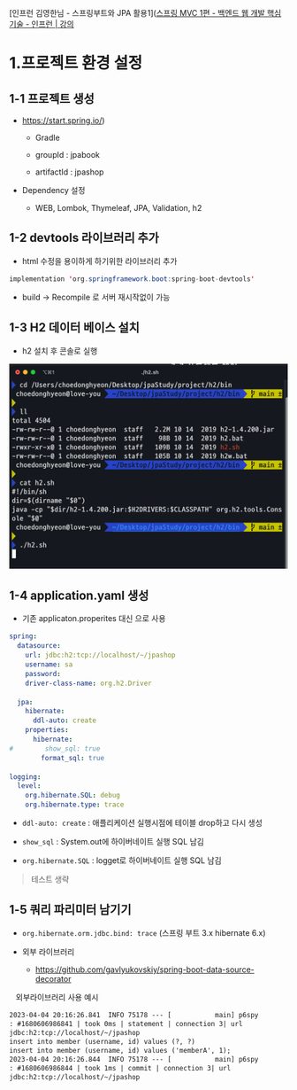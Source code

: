 [인프런 김영한님 - 스프링부트와 JPA 활용1]([스프링 MVC 1편 - 백엔드 웹 개발 핵심 기술 - 인프런 | 강의](https://www.inflearn.com/course/%EC%8A%A4%ED%94%84%EB%A7%81-mvc-1)

# 1.프로젝트 환경 설정

## 1-1 프로젝트 생성

+ https://start.spring.io/)
  
  + Gradle
  
  + groupId : jpabook
  
  + artifactId : jpashop

+ Dependency 설정
  
  + WEB, Lombok, Thymeleaf, JPA, Validation, h2

## 1-2 devtools 라이브러리 추가

+ html 수정을 용이하게 하기위한 라이브러리 추가

```java
implementation 'org.springframework.boot:spring-boot-devtools'
```

+ build -> Recompile 로 서버 재시작없이 가능

## 1-3 H2 데이터 베이스 설치

+ h2 설치 후 콘솔로 실행

![](IMG/h2.png)

## 1-4 application.yaml 생성

+ 기존 applicaton.properites 대신 으로 사용

```yaml
spring:
  datasource:
    url: jdbc:h2:tcp://localhost/~/jpashop
    username: sa
    password:
    driver-class-name: org.h2.Driver

  jpa:
    hibernate:
      ddl-auto: create
    properties:
      hibernate:
#        show_sql: true
        format_sql: true

logging:
  level:
    org.hibernate.SQL: debug
    org.hibernate.type: trace
```

+ `ddl-auto: create` : 애플리케이션 실행시점에 테이블 drop하고 다시 생성

+ `show_sql` : System.out에 하이버네이트 실행 SQL 남김

+ `org.hibernate.SQL` : logget로 하이버네이트 실행 SQL 남김

> 테스트 생략

## 1-5 쿼리 파리미터 남기기

+ `org.hibernate.orm.jdbc.bind: trace` (스프링 부트 3.x hibernate 6.x)

+ 외부 라이브러리
  
  + https://github.com/gavlyukovskiy/spring-boot-data-source-decorator

   외부라이브러리 사용 예시

```log
2023-04-04 20:16:26.841  INFO 75178 --- [           main] p6spy                                    : #1680606986841 | took 0ms | statement | connection 3| url jdbc:h2:tcp://localhost/~/jpashop
insert into member (username, id) values (?, ?)
insert into member (username, id) values ('memberA', 1);
2023-04-04 20:16:26.844  INFO 75178 --- [           main] p6spy                                    : #1680606986844 | took 1ms | commit | connection 3| url jdbc:h2:tcp://localhost/~/jpashop
```
